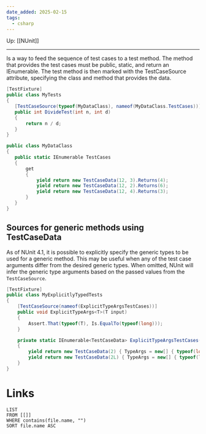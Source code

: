 ```yaml
---
date_added: 2025-02-15
tags:
  - csharp
---
```

Up: [[NUnit]]
___

Is a way to feed the sequence of test cases to a test method. The method that provides the test cases must be public, static, and return an IEnumerable. The test method is then marked with the TestCaseSource attribute, specifying the class and method that provides the data.

 ```csharp
[TestFixture]
public class MyTests
{
    [TestCaseSource(typeof(MyDataClass), nameof(MyDataClass.TestCases))]
    public int DivideTest(int n, int d)
    {
        return n / d;
    }
}

public class MyDataClass
{
    public static IEnumerable TestCases
    {
        get
        {
            yield return new TestCaseData(12, 3).Returns(4);
            yield return new TestCaseData(12, 2).Returns(6);
            yield return new TestCaseData(12, 4).Returns(3);
        }
    }
}
```

## Sources for generic methods using TestCaseData

As of NUnit 4.1, it is possible to explicitly specify the generic types to be used for a generic method. This may be useful when any of the test case arguments differ from the desired generic types. When omitted, NUnit will infer the generic type arguments based on the passed values from the `TestCaseSource`.

```csharp
[TestFixture]
public class MyExplicitlyTypedTests
{
    [TestCaseSource(nameof(ExplicitTypeArgsTestCases))]
    public void ExplicitTypeArgs<T>(T input)
    {
        Assert.That(typeof(T), Is.EqualTo(typeof(long)));
    }

    private static IEnumerable<TestCaseData> ExplicitTypeArgsTestCases()
    {
        yield return new TestCaseData(2) { TypeArgs = new[] { typeof(long) } };
        yield return new TestCaseData(2L) { TypeArgs = new[] { typeof(long) } };
    }
}
```
# Links
```dataview
LIST
FROM [[]]
WHERE contains(file.name, "")
SORT file.name ASC
```
